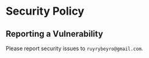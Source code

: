 # Security Policy

## Reporting a Vulnerability

Please report security issues to `ruyrybeyro@gmail.com`.
